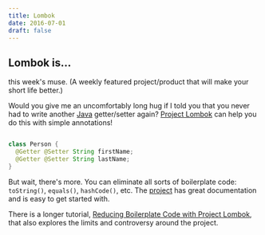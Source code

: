 ```yaml
---
title: Lombok
date: 2016-07-01
draft: false
---
```


## Lombok is...

this week's muse. (A weekly featured project/product that will make your short life better.)


Would you give me an uncomfortably long hug if I told you that you never had to write another
[Java](https://www.java.com/) getter/setter again?  [Project Lombok](https://projectlombok.org/features/index.html) can
help you do this with simple annotations!

```java

class Person {
  @Getter @Setter String firstName;
  @Getter @Setter String lastName;
}

```

But wait, there's more. You can eliminate all sorts of boilerplate code: `toString()`, `equals()`, `hashCode()`,
etc. The [project](https://projectlombok.org/features/index.html) has great documentation and is easy to get started
with.


There is a longer tutorial, [Reducing Boilerplate Code with Project Lombok](http://jnb.ociweb.com/jnb/jnbJan2010.html),
that also explores the limits and controversy around the project.
